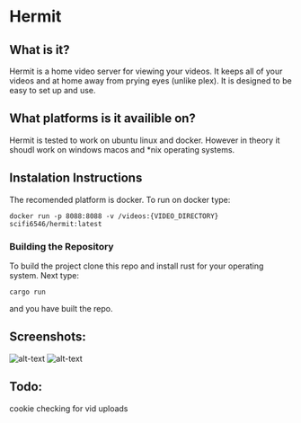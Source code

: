 # Hermit
## What is it?
Hermit is a home video server for viewing your videos. It keeps all of your videos and at home 
away from prying eyes (unlike plex). It is designed to be easy to set up and use.
## What platforms is it availible on?
Hermit is tested to work on ubuntu linux and docker. However in theory it shoudl work on windows macos and *nix operating systems.
## Instalation Instructions
The recomended platform is docker. To run on docker type: 

```docker run -p 8088:8088 -v /videos:{VIDEO_DIRECTORY} scifi6546/hermit:latest```
### Building the Repository


To build the project clone this repo and install rust for your operating system.
Next type: 

```cargo run```


and you have built the repo.
## Screenshots:
![alt-text](screenshots/login.png)
![alt-text](screenshots/videos.png)
## Todo:
cookie checking for vid uploads
